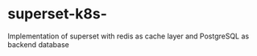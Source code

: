 # superset-k8s-
Implementation of superset with redis as cache layer and PostgreSQL as backend database
